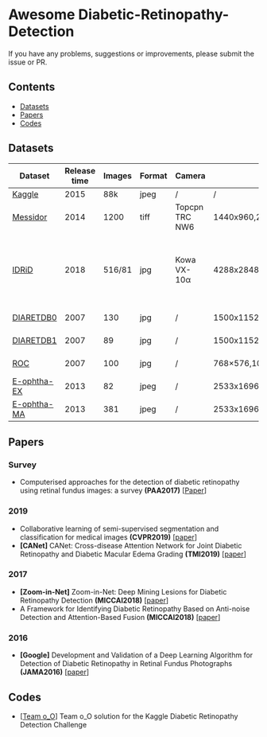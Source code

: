 # Awesome Diabetic-Retinopathy-Detection

If you have any problems, suggestions or improvements, please submit the issue or PR.

## Contents
* [Datasets](#datasets)
* [Papers](#papers)
* [Codes](#codes)

## Datasets

| Dataset                   | Release time     | Images |  Format   |  Camera  |  Resolution |  FOV  | Institudes | Tasks |
|---------------------------|------------------|--------|-----------|----------|-------------|-------|------------| ----- |
| [Kaggle](https://www.kaggle.com/c/diabetic-retinopathy-detection/) | 2015 | 88k | jpeg | / | / | 50° | EyePACS | DR grading |
| [Messidor](http://www.adcis.net/en/third-party/messidor/) | 2014 | 1200 | tiff | Topcpn TRC NW6 | 1440x960,2240x1488,2304x1536 | 45° | ADCIS | DR & DME grading |
| [IDRiD](https://ieee-dataport.org/open-access/indian-diabetic-retinopathy-image-dataset-idrid) | 2018 | 516/81 | jpg | Kowa VX-10α | 4288x2848 | 50° | Center of Excellence in Signal and Image Processing | DR & DME grading / Typical DR lesions & optic disc detection / Optic disc and fovea center location |
| [DIARETDB0](https://www.it.lut.fi/project/imageret/diaretdb0/index.html) | 2007 | 130 | jpg | / | 1500x1152 | 50° | / | DR lesions finding |
| [DIARETDB1](https://www.it.lut.fi/project/imageret/diaretdb1/index.html) | 2007 | 89 | jpg | / | 1500x1152 | 50° | / | DR lesions detection |
| [ROC](http://webeye.ophth.uiowa.edu/ROC/) | 2007 | 100 | jpg | / | 768×576,1058x1061,1386×1391 | 45° | / | Microaneurysms detection  |
| [E-ophtha-EX](http://www.adcis.net/en/third-party/e-ophtha/) | 2013 | 82 | jpeg | / | 2533x1696 | 45° | ADCIS | Exudates detection |
| [E-ophtha-MA](http://www.adcis.net/en/third-party/e-ophtha/) | 2013 | 381 | jpeg | / | 2533x1696 | 45° | ADCIS | Microaneurysms detection |

## Papers
<!-- 
- <a name=""></a> title **(conference)** [[paper](cite)]
-->

### Survey
- <a name=""></a> Computerised approaches for the detection of diabetic retinopathy using retinal fundus images: a survey **(PAA2017)** [[Paper](https://link.springer.com/content/pdf/10.1007%2Fs10044-017-0630-y.pdf)]

### 2019

- <a name=""></a> Collaborative learning of semi-supervised segmentation and classification for medical images **(CVPR2019)** [[paper](http://openaccess.thecvf.com/content_CVPR_2019/papers/Zhou_Collaborative_Learning_of_Semi-Supervised_Segmentation_and_Classification_for_Medical_Images_CVPR_2019_paper.pdf)]
- <a name="CANet"></a> **[CANet]** CANet: Cross-disease Attention Network for Joint Diabetic Retinopathy and Diabetic Macular Edema Grading **(TMI2019)** [[paper](https://arxiv.org/abs/1911.01376)]


### 2017

- <a name="Zoom-in-Net"></a> **[Zoom-in-Net]** Zoom-in-Net: Deep Mining Lesions for Diabetic Retinopathy Detection **(MICCAI2018)** [[paper](https://arxiv.org/abs/1706.04372)]
- <a name=""></a> A Framework for Identifying Diabetic Retinopathy Based on Anti-noise Detection and Attention-Based Fusion **(MICCAI2018)** [[paper](https://link.springer.com/chapter/10.1007/978-3-030-00934-2_9)]


### 2016

- <a name="Google"></a> **[Google]** Development and Validation of a Deep Learning Algorithm for Detection of Diabetic Retinopathy in Retinal Fundus Photographs **(JAMA2016)** [[paper](https://jamanetwork.com/journals/jama/fullarticle/2588763)]


## Codes
- [[Team o_O](https://github.com/sveitser/kaggle_diabetic)] Team o_O solution for the Kaggle Diabetic Retinopathy Detection Challenge


